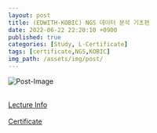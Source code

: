```yaml
---
layout: post
title: (EDWITH-KOBIC) NGS 데이터 분석 기초편
date: 2022-06-22 22:20:10 +0900
published: true
categories: [Study, L-Certificate]
tags: [certificate,NGS,KOBIC]
img_path: /assets/img/post/
---
```


![Post-Image](CERTIFICATE-NGS_dta_analysis.png)
<br><br>

[Lecture Info](https://www.edwith.org/ngs-seq/joinLectures/356400)
<br><br>
[Certificate](http://www.edwith.org/certificate/A20220621-702213?langCode=ko)